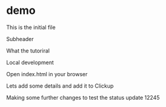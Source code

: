 # demo

This is the initial file

Subheader

What the tutoriral

Local development

Open index.html in your browser

Lets add some details and add it to Clickup

Making some further changes to test the status update 12245
